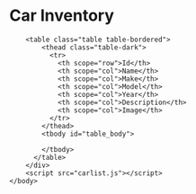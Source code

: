 <head>
  <!-- <meta name="viewport" content="width=device-width, initial-scale=1"> -->
  <!-- <link rel="stylesheet" href="https://maxcdn.bootstrapcdn.com/bootstrap/3.4.1/css/bootstrap.min.css"> -->
<style>
  img{
    width:100px;
    }
</style>
</head>
<body>
        <h1 class="text-center">Car Inventory</h1>
        <div class="container">

        
        <table class="table table-bordered">
            <thead class="table-dark">
              <tr>
                <th scope="row">Id</th>
                <th scope="col">Name</th>
                <th scope="col">Make</th>
                <th scope="col">Model</th>
                <th scope="col">Year</th>
                <th scope="col">Description</th>
                <th scope="col">Image</th>
              </tr>
            </thead>
            <tbody id="table_body">
              
            </tbody>
          </table>
        </div>
        <script src="carlist.js"></script>
    </body>
